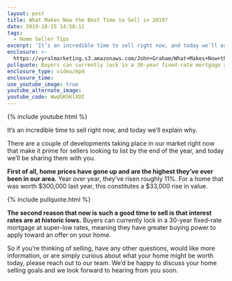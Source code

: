 ```yaml
---
layout: post
title: What Makes Now the Best Time to Sell in 2019?
date: 2019-10-15 14:58:11
tags:
  - Home Seller Tips
excerpt: 'It’s an incredible time to sell right now, and today we’ll explain why.'
enclosure: >-
  https://vyralmarketing.s3.amazonaws.com/John+Graham/What+Makes+Now+the+Best+Time+to+Sell+in+2019_.mp4
pullquote: Buyers can currently lock in a 30-year fixed-rate mortgage at super-low rates.
enclosure_type: video/mp4
enclosure_time:
use_youtube_image: true
youtube_alternate_image:
youtube_code: WwdGKhKlXDI
---
```


{% include youtube.html %}

It’s an incredible time to sell right now, and today we’ll explain why.&nbsp;

There are a couple of developments taking place in our market right now that make it prime for sellers looking to list by the end of the year, and today we’ll be sharing them with you.

**First of all, home prices have gone up and are the highest they’ve ever been in our area.** Year over year, they’ve risen roughly 11%. For a home that was worth $300,000 last year, this constitutes a $33,000 rise in value.&nbsp;

{% include pullquote.html %}

**The second reason that now is such a good time to sell is that interest rates are at historic lows.** Buyers can currently lock in a 30-year fixed-rate mortgage at super-low rates, meaning they have greater buying power to apply toward an offer on your home.&nbsp;

So if you’re thinking of selling, have any other questions, would like more information, or are simply curious about what your home might be worth today, please reach out to our team. We’d be happy to discuss your home selling goals and we look forward to hearing from you soon.<br>&nbsp;

&nbsp;